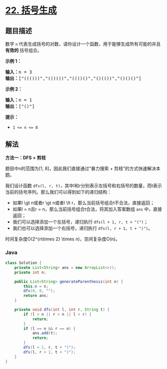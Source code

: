 # [22. 括号生成](https://leetcode.cn/problems/generate-parentheses)

## 题目描述

<p>数字 <code>n</code>&nbsp;代表生成括号的对数，请你设计一个函数，用于能够生成所有可能的并且 <strong>有效的 </strong>括号组合。</p>

<p><strong>示例 1：</strong></p>

<pre>
<strong>输入：</strong>n = 3
<strong>输出：</strong>["((()))","(()())","(())()","()(())","()()()"]
</pre>

<p><strong>示例 2：</strong></p>

<pre>
<strong>输入：</strong>n = 1
<strong>输出：</strong>["()"]
</pre>

<p><strong>提示：</strong></p>

<ul>
	<li><code>1 &lt;= n &lt;= 8</code></li>
</ul>

## 解法

**方法一：DFS + 剪枝**

题目中n的范围为[1, 8]，因此我们直接通过“暴力搜索 + 剪枝”的方式快速解决本题。

我们设计函数 `dfs(l, r, t)`，其中l和r分别表示左括号和右括号的数量，而t表示当前的括号序列。那么我们可以得到如下的递归结构：

-   如果l \gt n或者r \gt n或者l \lt r，那么当前括号组合t不合法，直接返回；
-   如果l = n且r = n，那么当前括号组合t合法，将其加入答案数组 `ans` 中，直接返回；
-   我们可以选择添加一个左括号，递归执行 `dfs(l + 1, r, t + "(")`；
-   我们也可以选择添加一个右括号，递归执行 `dfs(l, r + 1, t + ")")`。

时间复杂度O(2^{n\times 2} \times n)，空间复杂度O(n)。

### **Java**

```java
class Solution {
    private List<String> ans = new ArrayList<>();
    private int n;

    public List<String> generateParenthesis(int n) {
        this.n = n;
        dfs(0, 0, "");
        return ans;
    }

    private void dfs(int l, int r, String t) {
        if (l > n || r > n || l < r) {
            return;
        }
        if (l == n && r == n) {
            ans.add(t);
            return;
        }
        dfs(l + 1, r, t + "(");
        dfs(l, r + 1, t + ")");
    }
}
```
